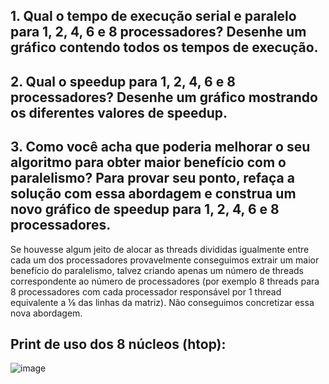 ## 1. Qual o tempo de execução serial e paralelo para 1, 2, 4, 6 e 8 processadores? Desenhe um gráfico contendo todos os tempos de execução.

## 2. Qual o speedup para 1, 2, 4, 6 e 8 processadores? Desenhe um gráfico mostrando os diferentes valores de speedup.

## 3. Como você acha que poderia melhorar o seu algoritmo para obter maior benefício com o paralelismo? Para provar seu ponto, refaça a solução com essa abordagem e construa um novo gráfico de speedup para 1, 2, 4, 6 e 8 processadores.

Se houvesse algum jeito de alocar as threads divididas igualmente entre cada um dos processadores provavelmente conseguimos extrair um maior benefício do paralelismo, talvez criando apenas um número de threads correspondente ao número de processadores (por exemplo 8 threads para 8 processadores com cada processador responsável por 1 thread equivalente a ⅛ das linhas da matriz). Não conseguimos concretizar essa nova abordagem.




## Print de uso dos 8 núcleos (htop):

![image](https://github.com/erikhsu08/computacao-paralela/assets/83241823/383bc160-0ea7-437c-9b67-a7211a9fe6a2)
